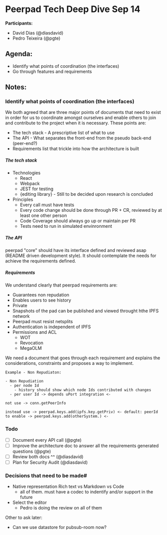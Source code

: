 # Peerpad Tech Deep Dive Sep 14

**Participants:**

- David Dias (@diasdavid)
- Pedro Teixeira (@pgte)

## Agenda:

- Identify what points of coordination (the interfaces)
- Go through features and requirements

## Notes:

### Identify what points of coordination (the interfaces)

We both agreed that are three major points of documents that need to exist in order for us to coordinate amongst ourselves and enable others to join and contribute to the project when it is necessary. These points are:

- The tech stack - A prescriptive list of what to use
- The API - What separates the front-end from the pseudo back-end (peer-end?)
- Requirements list that trickle into how the architecture is built

##### The tech stack

- Technologies
  - React
  - Webpack
  - JEST for testing
  - {editing library} - Still to be decided upon research is concluded
- Principles
  - Every call must have tests
  - Every code change should be done through PR + CR, reviewed by at least one other person
  - Code Coverage should always go up or maintain per PR
  - Tests need to run in simulated envinronment

##### The API

peerpad "core" should have its interface defined and reviewed asap (README driven development style). It should contemplate the needs for achieve the requirements defined.

##### Requirements

We understand clearly that peerpad requirements are:

- Guarantees non repudation
- Enables users to see history
- Private
- Snapshots of the pad can be published and viewed throught hthe IPFS network
- Peerpad must resist netsplits
- Authentication is independent of IPFS
- Permissions and ACL
  - WOT
  - Revocation
  - MegaOLM

We need a document that goes through each requirement and explains the considerations, constraints and proposes a way to implement.


```
Example - Non Repudiaton:

- Non Repudiation
  - per node Id
    - history should show which node Ids contributed with changes
  - per user Id -> depends uPort integration <-

not use -> conn.getPeerInfo

instead use -> peerpad.keys.add(ipfs.key.getPriv) <- default: peerId
to enable -> peerpad.keys.add(otherSystem.) <- 
```

### Todo

- [ ] Document every API call (@pgte)
- [ ] Improve the architecture doc to answer all the requirements generated questions (@pgte)
- [ ] Review both docs ^^ (@diasdavid)
- [ ] Plan for Security Audit (@diasdavid)

### Decisions that need to be made#

- Native representation Rich text vs Markdown vs Code
  - all of them. must have a codec to indentify and/or support in the future
- Select the editor
  - Pedro is doing the review on all of them

Other to ask later:
- Can we use datastore for pubsub-room now?
